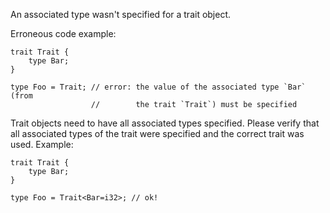 An associated type wasn't specified for a trait object.

Erroneous code example:

```compile_fail,E0191
trait Trait {
    type Bar;
}

type Foo = Trait; // error: the value of the associated type `Bar` (from
                  //        the trait `Trait`) must be specified
```

Trait objects need to have all associated types specified. Please verify that
all associated types of the trait were specified and the correct trait was used.
Example:

```
trait Trait {
    type Bar;
}

type Foo = Trait<Bar=i32>; // ok!
```
